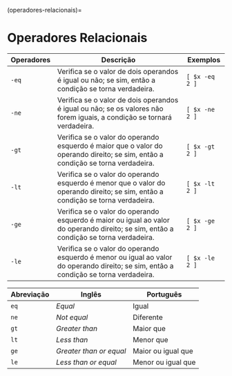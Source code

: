 (operadores-relacionais)=
        
# Operadores Relacionais

| Operadores | Descrição                                                                                                                             | Exemplos       |
| ---------- | ------------------------------------------------------------------------------------------------------------------------------------- | -------------- |
| `-eq`      | Verifica se o valor de dois operandos é igual ou não; se sim, então a condição se torna verdadeira.                                   | `[ $x -eq 2 ]` |
| `-ne`      | Verifica se o valor de dois operandos é igual ou não; se os valores não forem iguais, a condição se tornará verdadeira.               | `[ $x -ne 2 ]` |
| `-gt`      | Verifica se o valor do operando esquerdo é maior que o valor do operando direito; se sim, então a condição se torna verdadeira.       | `[ $x -gt 2 ]` |
| `-lt`      | Verifica se o valor do operando esquerdo é menor que o valor do operando direito; se sim, então a condição se torna verdadeira.       | `[ $x -lt 2 ]` |
| `-ge`      | Verifica se o valor do operando esquerdo é maior ou igual ao valor do operando direito; se sim, então a condição se torna verdadeira. | `[ $x -ge 2 ]` |
| `-le`      | Verifica se o valor do operando esquerdo é menor ou igual ao valor do operando direito; se sim, então a condição se torna verdadeira. | `[ $x -le 2 ]` |

| Abreviação | Inglês                  | Português          |
| ---------- | ----------------------- | ------------------ |
| `eq`       | *Equal*                 | Igual              |
| `ne`       | *Not equal*             | Diferente          |
| `gt`       | *Greater than*          | Maior que          |
| `lt`       | *Less than*             | Menor que          |
| `ge`       | *Greater than or equal* | Maior ou igual que |
| `le`       | *Less than or equal*    | Menor ou igual que |